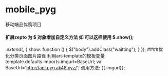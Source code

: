 # mobile_pyg
移动端品优购项目
#### 扩展zepto 为  $ 对象增加自定义方法 如 可以这样使用 $.show();
$.extend($, {
  show: function () {
    $("body").addClass("waitting");
  }
});
####优化分类页面图片路径
利用art-template的模板变量
template.defaults.imports.imgurl=BaseUrl; 
val BaseUrl='http://api.pyg.ak48.xyz/';
调用方法: {{.imgurl}};
